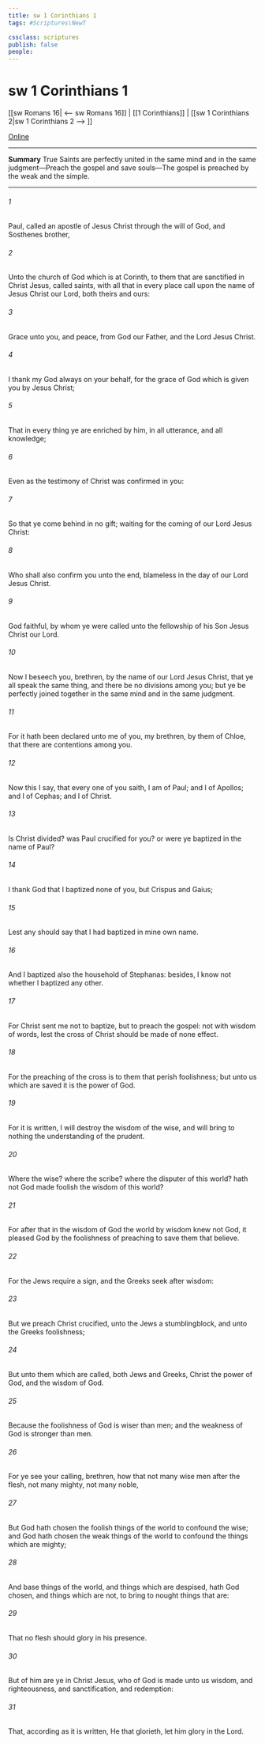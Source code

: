 ```yaml
---
title: sw 1 Corinthians 1
tags: #Scriptures\NewT

cssclass: scriptures
publish: false
people:
---
```


# sw 1 Corinthians 1
[[sw Romans 16| <-- sw Romans 16]] | [[1 Corinthians]] | [[sw 1 Corinthians 2|sw 1 Corinthians 2 --> ]]

[Online](https://churchofjesuschrist.org/study/scriptures/nt/1-cor/1?lang=eng)

---
__Summary__
True Saints are perfectly united in the same mind and in the same judgment—Preach the gospel and save souls—The gospel is preached by the weak and the simple.

---
###### 1 
Paul, called  an apostle of Jesus Christ through the will of God, and Sosthenes  brother,

###### 2 
Unto the church of God which is at Corinth, to them that are sanctified in Christ Jesus, called  saints, with all that in every place call upon the name of Jesus Christ our Lord, both theirs and ours:

###### 3 
Grace  unto you, and peace, from God our Father, and  the Lord Jesus Christ.

###### 4 
I thank my God always on your behalf, for the grace of God which is given you by Jesus Christ;

###### 5 
That in every thing ye are enriched by him, in all utterance, and  all knowledge;

###### 6 
Even as the testimony of Christ was confirmed in you:

###### 7 
So that ye come behind in no gift; waiting for the coming of our Lord Jesus Christ:

###### 8 
Who shall also confirm you unto the end,  blameless in the day of our Lord Jesus Christ.

###### 9 
God  faithful, by whom ye were called unto the fellowship of his Son Jesus Christ our Lord.

###### 10 
Now I beseech you, brethren, by the name of our Lord Jesus Christ, that ye all speak the same thing, and  there be no divisions among you; but  ye be perfectly joined together in the same mind and in the same judgment.

###### 11 
For it hath been declared unto me of you, my brethren, by them  of Chloe, that there are contentions among you.

###### 12 
Now this I say, that every one of you saith, I am of Paul; and I of Apollos; and I of Cephas; and I of Christ.

###### 13 
Is Christ divided? was Paul crucified for you? or were ye baptized in the name of Paul?

###### 14 
I thank God that I baptized none of you, but Crispus and Gaius;

###### 15 
Lest any should say that I had baptized in mine own name.

###### 16 
And I baptized also the household of Stephanas: besides, I know not whether I baptized any other.

###### 17 
For Christ sent me not to baptize, but to preach the gospel: not with wisdom of words, lest the cross of Christ should be made of none effect.

###### 18 
For the preaching of the cross is to them that perish foolishness; but unto us which are saved it is the power of God.

###### 19 
For it is written, I will destroy the wisdom of the wise, and will bring to nothing the understanding of the prudent.

###### 20 
Where  the wise? where  the scribe? where  the disputer of this world? hath not God made foolish the wisdom of this world?

###### 21 
For after that in the wisdom of God the world by wisdom knew not God, it pleased God by the foolishness of preaching to save them that believe.

###### 22 
For the Jews require a sign, and the Greeks seek after wisdom:

###### 23 
But we preach Christ crucified, unto the Jews a stumblingblock, and unto the Greeks foolishness;

###### 24 
But unto them which are called, both Jews and Greeks, Christ the power of God, and the wisdom of God.

###### 25 
Because the foolishness of God is wiser than men; and the weakness of God is stronger than men.

###### 26 
For ye see your calling, brethren, how that not many wise men after the flesh, not many mighty, not many noble, 

###### 27 
But God hath chosen the foolish things of the world to confound the wise; and God hath chosen the weak things of the world to confound the things which are mighty;

###### 28 
And base things of the world, and things which are despised, hath God chosen,  and things which are not, to bring to nought things that are:

###### 29 
That no flesh should glory in his presence.

###### 30 
But of him are ye in Christ Jesus, who of God is made unto us wisdom, and righteousness, and sanctification, and redemption:

###### 31 
That, according as it is written, He that glorieth, let him glory in the Lord.

